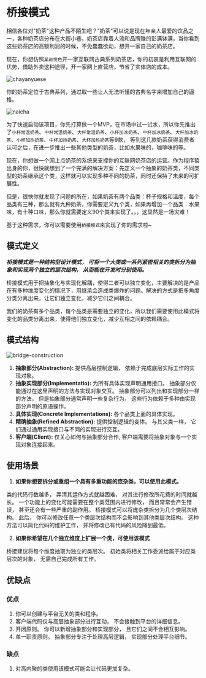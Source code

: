 # 桥接模式

相信各位对"奶茶"这种产品不陌生吧？"奶茶"可以说是现在年亲人最爱的饮品之一，各种奶茶店分布在大街小巷，奶茶店靠着人流和品牌赚的彭满钵满，当你看到这些奶茶店的高额利润的时候，不免蠢蠢欲动，想开一家自己的奶茶店。

现在，你想仿照`某颜悦色`开一家互联网古典系列奶茶店，你的初衷是利用互联网的优势，借助外卖这种途径，开一家网上直营店，节省了实体店的成本。

![chayanyuese](https://tva1.sinaimg.cn/large/008i3skNgy1gthmrn9nzyj60go0b4gn602.jpg)

你的奶茶定位于古典系列，通过取一些让人无法听懂的古典名字来增加自己的逼格。

![naicha](https://tva1.sinaimg.cn/large/008i3skNgy1gthmyne3sdj60qy0f6q4f02.jpg)

为了快速启动该项目，你先打算做一个MVP，在市场中试一试水，所以你先推出了`小杯常温奶茶`、`中杯常温奶茶`、`大杯常温奶茶`、`小杯加冰奶茶`、`中杯加冰奶茶`、`大杯加冰奶茶`、`小杯加热奶茶`、`中杯加热奶茶`、`大杯加热奶茶`等9款，
等到这几款奶茶获得消费者认可之后，在进一步推出一些其他类型的奶茶，比如水果味的，咖啡味的等。

现在，你想做一个网上点奶茶的系统来支撑你的互联网奶茶店的运营。作为程序猿出身的你，很快就想到了一个完满的解决方案：先定义一个抽象的奶茶类，不同类型的奶茶继承这个类，这样就可以实现多种不同的奶茶，同时还保持了未来的可扩展性。

但是，很快你就发现了问题的所在，如果奶茶有两个品类：杯子规格和温度，每个品类有三种，那么就有九种奶茶，你需要定义九个类，如果再增加一个品类：水果味，有十种口味，那么你就需要定义90个类来实现了。。。这显然是一场灾难！

基于这种需求，你可以需要使用`桥接模式`来实现了你的需求啦~

## 模式定义

***桥接模式是一种结构型设计模式， 可将一个大类或一系列紧密相关的类拆分为抽象和实现两个独立的层次结构， 从而能在开发时分别使用。***

桥接模式用于把抽象化与实现化解耦，使得二者可以独立变化，主要解决的是产品在有多种维度变化的情况下，用继承会造成类爆炸的问题。解决的方式是把多角度分类分离出来，让它们独立变化，减少它们之间耦合。

我们的奶茶有多个品类，每个品类是需要独立的变化，所以我们需要使用此模式将变化的品类分离出来，使得他们独立变化，减少互相之间的依赖耦合。

## 模式结构

![bridge-construction](https://tva1.sinaimg.cn/large/008i3skNgy1gthoo102btj60v40lotb802.jpg)

1. **抽象部分(Abstraction):** 提供高层控制逻辑， 依赖于完成底层实际工作的实现对象。
2. **抽象实现部分(Implementatio):** 为所有具体实现声明通用接口。 抽象部分仅能通过在这里声明的方法与实现对象交互。 抽象部分可以列出和实现部分一样的方法， 但是抽象部分通常声明一些复杂行为， 这些行为依赖于多种由实现部分声明的原语操作。
3. **具体实现(Concrete Implementations):** 各个品类上面的具体实现。
4. **精确抽象(Refined Abstraction):** 提供控制逻辑的变体。 与其父类一样， 它们通过通用实现接口与不同的实现进行交互。
5. **客户端(Client):** 仅关心如何与抽象部分合作, 客户端需要将抽象对象与一个实现对象连接起来。

## 使用场景

1. **如果你想要拆分或重组一个具有多重功能的庞杂类，可以使用此模式。**
   
类的代码行数越多， 弄清其运作方式就越困难， 对其进行修改所花费的时间就越长。 一个功能上的变化可能需要在整个类范围内进行修改， 而且常常会产生错误， 甚至还会有一些严重的副作用。
桥接模式可以将庞杂类拆分为几个类层次结构。 此后， 你可以修改任意一个类层次结构而不会影响到其他类层次结构。 这种方法可以简化代码的维护工作， 并将修改已有代码的风险降到最低。

2. **如果你希望在几个独立维度上扩展一个类，可使用该模式**

桥接建议将每个维度抽取为独立的类层次。 初始类将相关工作委派给属于对应类层次的对象， 无需自己完成所有工作。

## 优缺点

### 优点
1. 你可以创建与平台无关的类和程序。
2. 客户端代码仅与高层抽象部分进行互动， 不会接触到平台的详细信息。
3. 开闭原则。 你可以新增抽象部分和实现部分， 且它们之间不会相互影响。
4. 单一职责原则。 抽象部分专注于处理高层逻辑， 实现部分处理平台细节。

### 缺点
1. 对高内聚的类使用该模式可能会让代码更加复杂。


